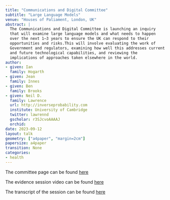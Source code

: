 ```yaml
---
title: "Communications and Digital Committee"
subtitle: "Large Language Models"
venue: "Houses of Paliament, London, UK"
abstract: |
  The Communications and Digital Committee is launching an inquiry
  that will examine large language models and what needs to happen
  over the next 1–3 years to ensure the UK can respond to their
  opportunities and risks.This will involve evaluating the work of
  Government and regulators, examining how well this addresses current
  and future technological capabilities, and reviewing the
  implications of approaches taken elsewhere in the world.
author:
- given: Ian
  family: Hogarth
- given: Jean
  family: Innes
- given: Ben
  family: Brooks
- given: Neil D.
  family: Lawrence
  url: http://inverseprobability.com
  institute: University of Cambridge
  twitter: lawrennd
  gscholar: r3SJcvoAAAAJ
  orchid: 
date: 2023-09-12
layout: talk
geometry: ["a4paper", "margin=2cm"]
papersize: a4paper
transition: None
categories:
- health
---
```


The committee page can be found [here](https://committees.parliament.uk/committee/170/communications-and-digital-committee/news/196281/communications-committee-launches-inquiry-into-large-language-models/)


The evidence session video can be found [here](https://parliamentlive.tv/event/index/d3aca5dd-31d2-4f72-af7d-95a4c9933d66)

The transcript of the session can be found [here](https://committees.parliament.uk/oralevidence/13655/html/)

